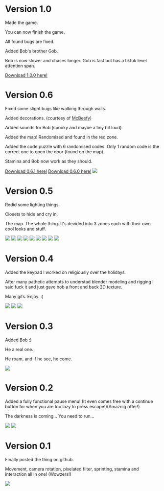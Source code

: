 <h1>Version 1.0</h1>
<p>Made the game.</p>
<p>You can now finish the game.</p>
<p>All found bugs are fixed.</p>
<p>Added Bob's brother Gob.</p>
<p>Bob is now slower and chases longer. Gob is fast but has a tiktok level attention span.</p>
<a href="https://drive.google.com/file/d/1Hh_1AsRitQSUK86KRSWPdGd1a1nkmHu2/view?usp=drive_link">Download 1.0.0 here!</a>

<br/>

<h1>Version 0.6</h1>
<p>Fixed some slight bugs like walking through walls.</p>
<p>Added decorations. (courtesy of <a href="https://github.com/McBeefyVEVO">McBeefy</a>)</p>
<p>Added sounds for Bob (spooky and maybe a tiny bit loud).</p>
<p>Added the map! Randomised and found in the red zone.</p>
<p>Added the code puzzle with 6 randomised codes. Only 1 random code is the correct one to open the door (found on the map).</p>
<p>Stamina and Bob now work as they should.</p>
<a href="https://spsmbcz-my.sharepoint.com/:u:/g/personal/daniel_nemec_student_spsmb_cz/EVHlVLGLCGlMkuxYF66-sb4B7YwpmEpqiiGsqCKIwdVuMQ?e=eY9AHk">Download 0.6.1 here!</a>
<a href="https://spsmbcz-my.sharepoint.com/:u:/g/personal/daniel_nemec_student_spsmb_cz/EWpwcq7N8o5Ot9aYGM7B8DEBt0QjX0IXuwlqSWNNZf4Nug">Download 0.6.0 here!</a>
<img src="https://github.com/LeDanos/rocnikovka/assets/115611775/b6de3b7f-e698-42e4-81af-088e455d6296"/>
<br/>

<h1>Version 0.5</h1>
<p>Redid some lighting things.</p>
<p>Closets to hide and cry in.</p>
<p>The map. The whole thing. It's devided into 3 zones each with their own cool looks and stuff.</p>
<img src="https://github.com/LeDanos/rocnikovka/assets/115611775/3e805d80-19ec-484d-b44f-a0d8d9a6b634"/>
<img src="https://github.com/LeDanos/rocnikovka/assets/115611775/0e12d6a3-4e33-44a1-a87d-b618f3ffe394"/>
<img src="https://github.com/LeDanos/rocnikovka/assets/115611775/ebf32f88-7d34-41f7-bdb8-45ecfa7fa978"/>
<img src="https://github.com/LeDanos/rocnikovka/assets/115611775/369d98c9-2b55-434c-9639-0a88101dcfff"/>
<img src="https://github.com/LeDanos/rocnikovka/assets/115611775/61c81b2f-d2cf-49f0-a226-7c192db02bb0"/>
<img src="https://github.com/LeDanos/rocnikovka/assets/115611775/8616cf5c-bf1d-49d5-aa15-76cabc5278d7"/>
<img src="https://github.com/LeDanos/rocnikovka/assets/115611775/dd0766c2-2b78-4e3d-8906-71881b48023a"/>
<img src="https://github.com/LeDanos/rocnikovka/assets/115611775/153290d8-b06e-41a0-bb84-059c2aefdd93"/>
<img src="https://github.com/LeDanos/rocnikovka/assets/115611775/41781134-9e31-4afe-ba9b-bbd87696180e"/>
<br/>

<h1>Version 0.4</h1>
<p>Added the keypad I worked on religiously over the holidays.</p>
<p>After many pathetic attempts to understad blender modeling and rigging I said fuck it and just gave bob a front and back 2D texture.</p>
<p>Many gifs. Enjoy. :)</p>
<img src="https://github.com/LeDanos/rocnikovka/assets/115611775/956e5bcf-7381-4383-8b94-6a69f9020943"/>
<img src="https://github.com/LeDanos/rocnikovka/assets/115611775/f55d4d83-2550-49fe-a60a-4b85465511d5"/>
<img src="https://github.com/LeDanos/rocnikovka/assets/115611775/8c308020-19e0-49b0-98e7-55cf12e11764"/>
<br/>
<h1>Version 0.3</h1>
<p>Added Bob :)</p>
<p>He a real one.</p>
<p>He roam, and if he see, he come.</p>
<img src="https://github.com/LeDanos/rocnikovka/assets/115611775/6b47387b-c984-4874-bcee-0f584b395aee"/>
<br/>

<h1>Version 0.2</h1>
<p>Added a fully functional pause menu! (It even comes free with a continue button for when you are too lazy to press escape!)(Amaznig offer!)</p>
<p>The darkness is coming... You need to run...</p>
<img src="https://github.com/LeDanos/rocnikovka/assets/115611775/7a3a49f0-30cb-422b-aa23-97ef50955005"/>
<img src="https://github.com/LeDanos/rocnikovka/assets/115611775/732c5a37-b5ae-44fc-b3c2-f657c6c0dec0"/>
<br/>

<h1>Version 0.1</h1>
<p>Finally posted the thing on github.</p>
<p>Movement, camera rotation, pixelated filter, sprinting, stamina and interaction all in one! (Wowzers!)</p>
<img src="https://github.com/LeDanos/rocnikovka/assets/115611775/4f36e94e-9c66-4923-bbc1-bd5251919b2f"/>
